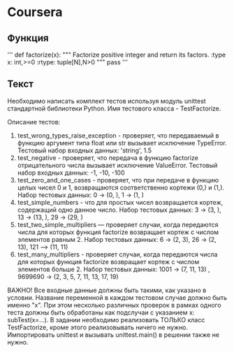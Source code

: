 # Coursera

## Функция
'''
def factorize(x):
    """ 
    Factorize positive integer and return its factors.
    :type x: int,>=0
    :rtype: tuple[N],N>0
    """
    pass
'''
## Текст

Необходимо написать комплект тестов используя модуль unittest стандартной библиотеки Python. Имя тестового класса - TestFactorize.  

Описание тестов:

1. test_wrong_types_raise_exception - проверяет, что передаваемый в функцию аргумент типа float или str вызывает исключение TypeError. Тестовый набор входных данных:  'string',  1.5
2. test_negative - проверяет, что передача в функцию factorize отрицательного числа вызывает исключение ValueError. Тестовый набор входных данных:   -1,  -10,  -100
3. test_zero_and_one_cases - проверяет, что при передаче в функцию целых чисел 0 и 1, возвращаются соответственно кортежи (0,) и (1,). Набор тестовых данных: 0 → (0, ),  1 → (1, )
4. test_simple_numbers - что для простых чисел возвращается кортеж, содержащий одно данное число. Набор тестовых данных: 3 → (3, ),  13 → (13, ),   29 → (29, )
5. test_two_simple_multipliers — проверяет случаи, когда передаются числа для которых функция factorize возвращает кортеж с числом элементов равным 2. Набор тестовых данных: 6 → (2, 3),   26 → (2, 13),   121 --> (11, 11)
6. test_many_multipliers - проверяет случаи, когда передаются числа для которых функция factorize возвращает кортеж с числом элементов больше 2. Набор тестовых данных: 1001 → (7, 11, 13) ,   9699690 → (2, 3, 5, 7, 11, 13, 17, 19)


ВАЖНО!  Все входные данные должны быть такими, как указано в условии. Название переменной в каждом тестовом случае должно быть именно "x". При этом несколько различных проверок в рамках одного теста должны быть обработаны как подслучаи с указанием x: subTest(x=...). В задании необходимо реализовать ТОЛЬКО класс TestFactorize, кроме этого реализовывать ничего не нужно. Импортировать unittest и вызывать unittest.main() в решении также не нужно.

